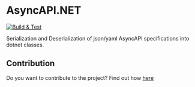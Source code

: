 # AsyncAPI.NET
[![Build & Test](https://github.com/LEGO/AsyncAPI.NET/actions/workflows/ci.yml/badge.svg)](https://github.com/LEGO/AsyncAPI.NET/actions/workflows/ci.yml)


Serialization and Deserialization of json/yaml AsyncAPI specifications into dotnet classes.

## Contribution

Do you want to contribute to the project? Find out how [here](CONTRIBUTION.md)